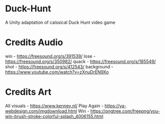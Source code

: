 # Duck-Hunt
 A Unity adaptation of calssical Duck Hunt video game
 
# Credits Audio
win - https://freesound.org/s/391539/
lose - https://freesound.org/s/350982/
quack - https://freesound.org/s/185549/
shot - https://freesound.org/s/412543/
background - https://www.youtube.com/watch?v=zXnuDrEN9Xo

# Credits Art
All visuals - https://www.kenney.nl/
Play Again - https://ya-webdesign.com/imgdownload.html
Win - https://pngtree.com/freepng/you-win-brush-stroke-colorful-splash_4006155.html


 
